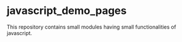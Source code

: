 # javascript_demo_pages
This repository contains small modules having small functionalities of javascript.

